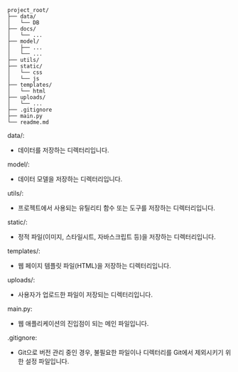 ```
project_root/
├── data/
│   └── DB
├── docs/
│   └── ...
├── model/
│   ├── ...
│   └── ...
├── utils/
├── static/
│   └── css
│   └── js
├── templates/
│   └── html
├── uploads/
│   └── ...
├── .gitignore
├── main.py
└── readme.md
```


data/:
- 데이터를 저장하는 디렉터리입니다.

model/:
- 데이터 모델을 저장하는 디렉터리입니다.

utils/:
- 프로젝트에서 사용되는 유틸리티 함수 또는 도구를 저장하는 디렉터리입니다.

static/:
- 정적 파일(이미지, 스타일시트, 자바스크립트 등)을 저장하는 디렉터리입니다.

templates/:
- 웹 페이지 템플릿 파일(HTML)을 저장하는 디렉터리입니다.

uploads/:
- 사용자가 업로드한 파일이 저장되는 디렉터리입니다.

main.py:
- 웹 애플리케이션의 진입점이 되는 메인 파일입니다.

.gitignore:
- Git으로 버전 관리 중인 경우, 불필요한 파일이나 디렉터리를 Git에서 제외시키기 위한 설정 파일입니다.
